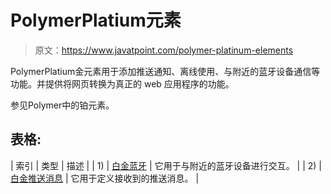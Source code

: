 # PolymerPlatium元素

> 原文：<https://www.javatpoint.com/polymer-platinum-elements>

PolymerPlatium金元素用于添加推送通知、离线使用、与附近的蓝牙设备通信等功能。并提供将网页转换为真正的 web 应用程序的功能。

参见Polymer中的铂元素。

## 表格:

| 索引 | 类型 | 描述 |
| 1) | [白金蓝牙](polymer-platinum-bluetooth) | 它用于与附近的蓝牙设备进行交互。 |
| 2) | [白金推送消息](polymer-platinum-push-messaging) | 它用于定义接收到的推送消息。 |